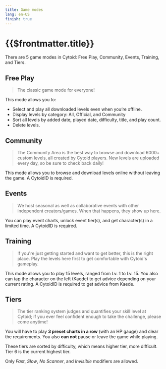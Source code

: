 ```yaml
---
title: Game modes
lang: en-US
finish: true
---
```


# {{$frontmatter.title}}

There are 5 game modes in Cytoid: Free Play, Community, Events, Training, and Tiers.

## Free Play

> The classic game mode for everyone!

This mode allows you to:

- Select and play all downloaded levels even when you’re offline.
- Display levels by category: All, Official, and Community
- Sort all levels by added date, played date, difficulty, title, and play count.
- Delete levels.

## Community

> The Community Area is the best way to browse and download 6000+ custom levels, all created by Cytoid players. New levels are uploaded every day, so be sure to check back daily!

This mode allows you to browse and download levels online without leaving the game. A CytoidID is required.

## Events

> We host seasonal as well as collaborative events with other independent creators/games. When that happens, they show up here.

You can play event charts, unlock event tier(s), and get character(s) in a limited time. A CytoidID is required.

## Training

> If you're just getting started and want to get better, this is the right place. Play the levels here first to get comfortable with Cytoid's gameplay.

This mode allows you to play 15 levels, ranged from Lv. 1 to Lv. 15. You also can tap the character on the left (Kaede) to get advice depending on your current rating. A CytoidID is required to get advice from Kaede.

## Tiers

> The tier ranking system judges and quantifies your skill level at Cytoid; if you ever feel confident enough to take the challenge, please come anytime!

You will have to play **3 preset charts in a row** (with an HP gauge) and clear the requirements. You also **can not** pause or leave the game while playing.

These tiers are sorted by difficulty, which means higher tier, more difficult. Tier 6 is the current highest tier.

Only *Fast*, *Slow*, *No Scanner*, and *Invisible* modifiers are allowed.
